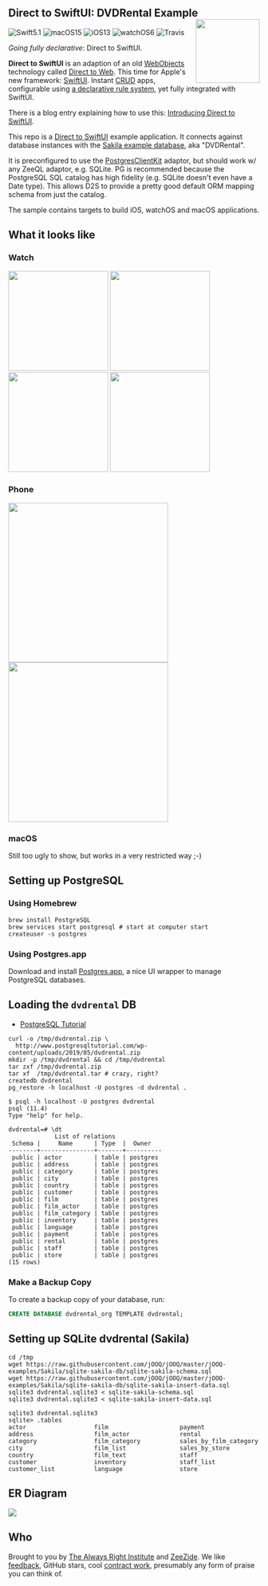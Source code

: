 <h2>Direct to SwiftUI: DVDRental Example
  <img src="http://zeezide.com/img/d2s/D2SIcon.svg"
       align="right" width="128" height="128" />
</h2>

![Swift5.1](https://img.shields.io/badge/swift-5.1-blue.svg)
![macOS15](https://img.shields.io/badge/os-macOS-green.svg?style=flat)
![iOS13](https://img.shields.io/badge/os-iOS-green.svg?style=flat)
![watchOS6](https://img.shields.io/badge/os-watchOS-green.svg?style=flat)
![Travis](https://api.travis-ci.org/DirectToSwift/DirectToSwiftUI.svg?branch=develop&style=flat)

_Going fully declarative_: Direct to SwiftUI.

**Direct to SwiftUI**
is an adaption of an old 
[WebObjects](https://en.wikipedia.org/wiki/WebObjects) 
technology called 
[Direct to Web](https://developer.apple.com/library/archive/documentation/WebObjects/Developing_With_D2W/WalkThrough/WalkThrough.html#//apple_ref/doc/uid/TP30001015-DontLinkChapterID_5-TPXREF101).
This time for Apple's new framework:
[SwiftUI](https://developer.apple.com/xcode/swiftui/).
Instant 
[CRUD](https://en.wikipedia.org/wiki/Create,_read,_update_and_delete)
apps, configurable using 
[a declarative rule system](http://www.alwaysrightinstitute.com/swiftuirules/),
yet fully integrated with SwiftUI.

There is a blog entry explaining how to use this:
[Introducing Direct to SwiftUI](http://www.alwaysrightinstitute.com/directtoswiftui/).

This repo is a [Direct to SwiftUI](https://github.com/DirectToSwift/DirectToSwiftUI) example application.
It connects against database instances with the 
[Sakila example database](https://github.com/jOOQ/jOOQ/tree/master/jOOQ-examples/Sakila),
aka "DVDRental".

It is preconfigured to use the 
[PostgresClientKit](https://github.com/codewinsdotcom/PostgresClientKit)
adaptor,
but should work w/ any ZeeQL adaptor, e.g. SQLite.
PG is recommended because the PostgreSQL SQL catalog has high fidelity
(e.g. SQLite doesn't even have a Date type). 
This allows D2S to provide a pretty good default ORM mapping schema
from just the catalog.

The sample contains targets to build iOS, watchOS and macOS applications.


## What it looks like

### Watch

<p float="left" valign="top">
<img width="200" src="http://www.alwaysrightinstitute.com/images/d2s/watchos-screenshots/01-homepage.png?v=2">
<img width="200" src="http://www.alwaysrightinstitute.com/images/d2s/watchos-screenshots/02-customers.png?v=2">
<img width="200" src="http://www.alwaysrightinstitute.com/images/d2s/watchos-screenshots/03-customer.png?v=2">
<img width="200" src="http://www.alwaysrightinstitute.com/images/d2s/watchos-screenshots/04-movies.png?v=2">
</p>

### Phone

<p float="left" valign="top">
<img width="320" src="http://www.alwaysrightinstitute.com/images/d2s/limited-entities.png">
<img width="320" src="http://www.alwaysrightinstitute.com/images/d2s/list-customer-default.png">
</p>

### macOS

Still too ugly to show, but works in a very restricted way ;-) 


## Setting up PostgreSQL

### Using Homebrew

```shell
brew install PostgreSQL
brew services start postgresql # start at computer start
createuser -s postgres
```

### Using Postgres.app

Download and install [Postgres.app](https://postgresapp.com),
a nice UI wrapper to manage PostgreSQL databases.

## Loading the `dvdrental` DB

  - [PostgreSQL Tutorial](http://www.postgresqltutorial.com/load-postgresql-sample-database/)

```shell
curl -o /tmp/dvdrental.zip \
  http://www.postgresqltutorial.com/wp-content/uploads/2019/05/dvdrental.zip
mkdir -p /tmp/dvdrental && cd /tmp/dvdrental
tar zxf /tmp/dvdrental.zip
tar xf  /tmp/dvdrental.tar # crazy, right?
createdb dvdrental
pg_restore -h localhost -U postgres -d dvdrental .
```

```shell
$ psql -h localhost -U postgres dvdrental
psql (11.4)
Type "help" for help.

dvdrental=# \dt
             List of relations
 Schema |     Name      | Type  |  Owner   
--------+---------------+-------+----------
 public | actor         | table | postgres
 public | address       | table | postgres
 public | category      | table | postgres
 public | city          | table | postgres
 public | country       | table | postgres
 public | customer      | table | postgres
 public | film          | table | postgres
 public | film_actor    | table | postgres
 public | film_category | table | postgres
 public | inventory     | table | postgres
 public | language      | table | postgres
 public | payment       | table | postgres
 public | rental        | table | postgres
 public | staff         | table | postgres
 public | store         | table | postgres
(15 rows)

```

### Make a Backup Copy

To create a backup copy of your database, run:

```sql
CREATE DATABASE dvdrental_org TEMPLATE dvdrental;
```

## Setting up SQLite dvdrental (Sakila)

```shell
cd /tmp
wget https://raw.githubusercontent.com/jOOQ/jOOQ/master/jOOQ-examples/Sakila/sqlite-sakila-db/sqlite-sakila-schema.sql
wget https://raw.githubusercontent.com/jOOQ/jOOQ/master/jOOQ-examples/Sakila/sqlite-sakila-db/sqlite-sakila-insert-data.sql
sqlite3 dvdrental.sqlite3 < sqlite-sakila-schema.sql
sqlite3 dvdrental.sqlite3 < sqlite-sakila-insert-data.sql
```

```shell
sqlite3 dvdrental.sqlite3
sqlite> .tables
actor                   film                    payment               
address                 film_actor              rental                
category                film_category           sales_by_film_category
city                    film_list               sales_by_store        
country                 film_text               staff                 
customer                inventory               staff_list            
customer_list           language                store                 
```


## ER Diagram

<img src="https://www.jooq.org/img/sakila.png">


## Who

Brought to you by
[The Always Right Institute](http://www.alwaysrightinstitute.com)
and
[ZeeZide](http://zeezide.de).
We like
[feedback](https://twitter.com/ar_institute),
GitHub stars,
cool [contract work](http://zeezide.com/en/services/services.html),
presumably any form of praise you can think of.

